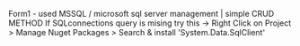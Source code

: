 Form1 - used MSSQL / microsoft sql server management | simple CRUD METHOD
If SQLconnections query is mising try this -> Right Click on Project > Manage Nuget Packages > Search & install 'System.Data.SqlClient'
